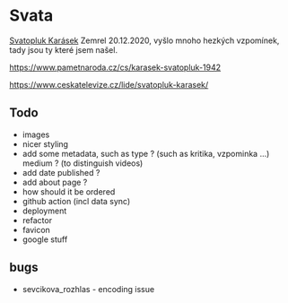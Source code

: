 # Svata

[Svatopluk Karásek](https://cs.wikipedia.org/wiki/Svatopluk_Kar%C3%A1sek) Zemrel 20.12.2020, vyšlo mnoho hezkých vzpomínek, tady jsou ty které jsem našel.

https://www.pametnaroda.cz/cs/karasek-svatopluk-1942

https://www.ceskatelevize.cz/lide/svatopluk-karasek/

## Todo
- images
- nicer styling
- add some metadata, such as type ? (such as kritika, vzpominka ...) medium ? (to distinguish videos)
- add date published ?
- add about page ?
- how should it be ordered
- github action (incl data sync)
- deployment 
- refactor
- favicon
- google stuff

## bugs
- sevcikova_rozhlas - encoding issue 